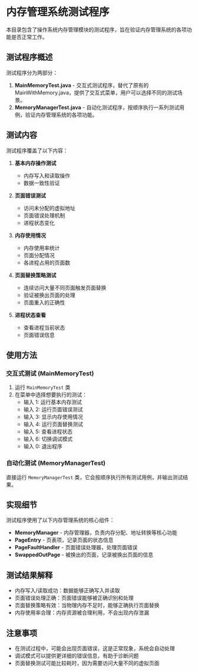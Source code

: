 # 内存管理系统测试程序

本目录包含了操作系统内存管理模块的测试程序，旨在验证内存管理系统的各项功能是否正常工作。

## 测试程序概述

测试程序分为两部分：

1. **MainMemoryTest.java** - 交互式测试程序，替代了原有的MainWithMemory.java，提供了交互式菜单，用户可以选择不同的测试场景。
2. **MemoryManagerTest.java** - 自动化测试程序，按顺序执行一系列测试用例，验证内存管理系统的各项功能。

## 测试内容

测试程序覆盖了以下内容：

1. **基本内存操作测试**
   - 内存写入和读取操作
   - 数据一致性验证

2. **页面错误测试**
   - 访问未分配的虚拟地址
   - 页面错误处理机制
   - 进程状态变化

3. **内存使用情况**
   - 内存使用率统计
   - 页面分配情况
   - 各进程占用的页面数

4. **页面替换策略测试**
   - 连续访问大量不同页面触发页面替换
   - 验证被换出页面的处理
   - 页面重入的正确性

5. **进程状态查看**
   - 查看进程当前状态
   - 页面错误信息

## 使用方法

### 交互式测试 (MainMemoryTest)

1. 运行 `MainMemoryTest` 类
2. 在菜单中选择想要执行的测试：
   - 输入 1: 运行基本内存测试
   - 输入 2: 运行页面错误测试
   - 输入 3: 显示内存使用情况
   - 输入 4: 运行页面替换测试
   - 输入 5: 查看进程状态
   - 输入 6: 切换调试模式
   - 输入 0: 退出程序

### 自动化测试 (MemoryManagerTest)

直接运行 `MemoryManagerTest` 类，它会按顺序执行所有测试用例，并输出测试结果。

## 实现细节

测试程序使用了以下内存管理系统的核心组件：

- **MemoryManager** - 内存管理器，负责内存分配、地址转换等核心功能
- **PageEntry** - 页表项，记录页面的状态信息
- **PageFaultHandler** - 页面错误处理器，处理页面错误
- **SwappedOutPage** - 被换出的页面，记录被换出页面的信息

## 测试结果解释

- 内存写入/读取成功：数据能够正确写入并读取
- 页面错误处理正确：页面错误能够被正确识别和处理
- 页面替换策略有效：当物理内存不足时，能够正确执行页面替换
- 内存使用率合理：内存资源被合理利用，不会出现内存泄漏

## 注意事项

- 在测试过程中，可能会出现页面错误，这是正常现象，系统会自动处理
- 调试模式可以提供更详细的错误信息，有助于诊断问题
- 页面替换测试可能比较耗时，因为需要访问大量不同的虚拟页面 